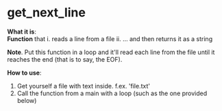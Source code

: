 # get_next_line

**What it is**:  
**Function** that
i. reads a line from a file
ii. ... and then returns it as a string

**Note**.
Put this function in a loop and it'll read each line from the file until it reaches the end (that is to say, the EOF).
 
**How to use**:
1. Get yourself a file with text inside. f.ex. 'file.txt'
2. Call the function from a main with a loop (such as the one provided below)

